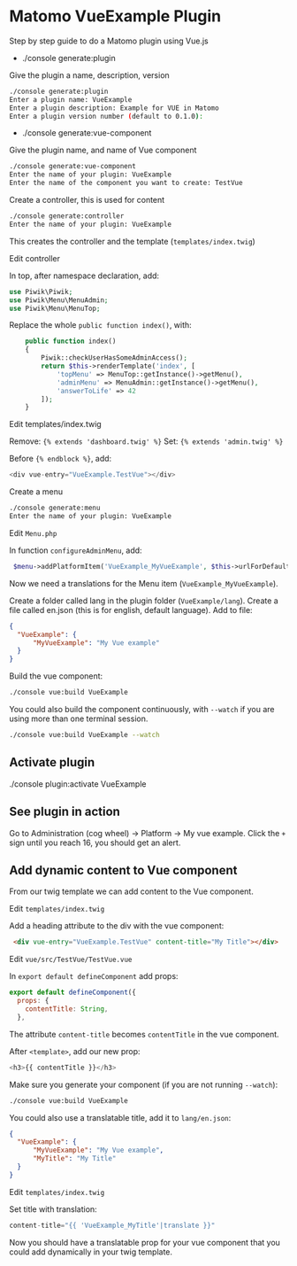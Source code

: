 # Matomo VueExample Plugin

Step by step guide to do a Matomo plugin using Vue.js

- ./console generate:plugin

Give the plugin a name, description, version

```sh
./console generate:plugin
Enter a plugin name: VueExample
Enter a plugin description: Example for VUE in Matomo
Enter a plugin version number (default to 0.1.0):
```

- ./console generate:vue-component

Give the plugin name, and name of Vue component

```sh
./console generate:vue-component
Enter the name of your plugin: VueExample
Enter the name of the component you want to create: TestVue
```

Create a controller, this is used for content

```sh
./console generate:controller
Enter the name of your plugin: VueExample
```

This creates the controller and the template (`templates/index.twig`)

Edit controller

In top, after namespace declaration, add:

```php
use Piwik\Piwik;
use Piwik\Menu\MenuAdmin;
use Piwik\Menu\MenuTop;
```

Replace the whole `public function index()`, with:

```php
    public function index()
    {
        Piwik::checkUserHasSomeAdminAccess();
        return $this->renderTemplate('index', [
            'topMenu' => MenuTop::getInstance()->getMenu(),
            'adminMenu' => MenuAdmin::getInstance()->getMenu(),
            'answerToLife' => 42
        ]);
    }
```

Edit templates/index.twig

Remove: `{% extends 'dashboard.twig' %}`
Set: `{% extends 'admin.twig' %}`

Before `{% endblock %}`, add:

```php
<div vue-entry="VueExample.TestVue"></div>
```

Create a menu

```sh
./console generate:menu
Enter the name of your plugin: VueExample
```

Edit `Menu.php`

In function `configureAdminMenu`, add:

```php
 $menu->addPlatformItem('VueExample_MyVueExample', $this->urlForDefaultAction(), $orderId = 30);
```

Now we need a translations for the Menu item (`VueExample_MyVueExample`).

Create a folder called lang in the plugin folder (`VueExample/lang`).
Create a file called en.json (this is for english, default language).
Add to file:

```json
{
  "VueExample": {
      "MyVueExample": "My Vue example"
  }
}
```

Build the vue component:

```sh
./console vue:build VueExample
```

You could also build the component continuously, with `--watch` if you are using more than one terminal session.

```sh
./console vue:build VueExample --watch
```

## Activate plugin

./console plugin:activate VueExample

## See plugin in action

Go to Administration (cog wheel) -> Platform -> My vue example.
Click the `+` sign until you reach 16, you should get an alert.

## Add dynamic content to Vue component

From our twig template we can add content to the Vue component.

Edit `templates/index.twig`

Add a heading attribute to the div with the vue component:

```html
 <div vue-entry="VueExample.TestVue" content-title="My Title"></div>
 ```

Edit `vue/src/TestVue/TestVue.vue`

In `export default defineComponent` add props:

```javascript
export default defineComponent({
  props: {
    contentTitle: String,
  },
```

The attribute `content-title` becomes `contentTitle` in the vue component.

After `<template>`, add our new prop:

```javascript
<h3>{{ contentTitle }}</h3>
```

Make sure you generate your component (if you are not running `--watch`):

```sh
./console vue:build VueExample
```

You could also use a translatable title, add it to `lang/en.json`:

```json
{
  "VueExample": {
      "MyVueExample": "My Vue example",
      "MyTitle": "My Title"
  }
}
```

Edit `templates/index.twig`

Set title with translation:

```php
content-title="{{ 'VueExample_MyTitle'|translate }}"
```

Now you should have a translatable prop for your vue component that you could add dynamically in your twig template.
